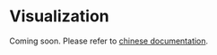 # Visualization

Coming soon. Please refer to [chinese documentation](https://mmengine.readthedocs.io/zh_CN/latest/design/visualization.html).
